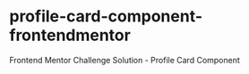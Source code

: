 # profile-card-component-frontendmentor
Frontend Mentor Challenge Solution - Profile Card Component
